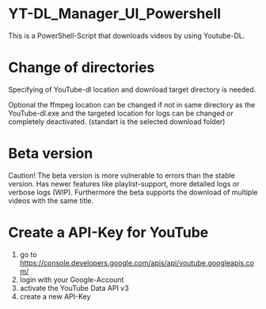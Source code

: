 # YT-DL_Manager_UI_Powershell
This is a PowerShell-Script that downloads videos by using Youtube-DL.



# Change of directories
Specifying of YouTube-dl location and download target directory is needed.

Optional the ffmpeg location can be changed if not in same directory as the YouTube-dl.exe and the targeted location for logs can be changed or completely deactivated. (standart is the selected download folder)

# Beta version
Caution! The beta version is more vulnerable to errors than the stable version.
Has newer features like playlist-support, more detailed logs or verbose logs (WIP).
Furthermore the beta supports the download of multiple videos with the same title.

# Create a API-Key for YouTube
1. go to https://console.developers.google.com/apis/api/youtube.googleapis.com/
2. login with your Google-Account
3. activate the YouTube Data API v3
4. create a new API-Key
